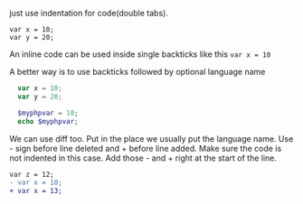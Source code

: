 just use indentation for code(double tabs).

    var x = 10;
    var y = 20;
    
An inline code can be used inside single backticks like this `var x = 10`


A better way is to use backticks followed by optional language name

  ```js
    var x = 10;
    var y = 20;
  ```
  
  ```php
    $myphpvar = 10;
    echo $myphpvar;
  ```

We can use diff too. Put in the place we usually put the language name. Use - sign before line deleted and + before line added. Make sure the code is not indented in this case. Add those - and + right at the start of the line.

```diff
var z = 12;
- var x = 10;
+ var x = 13;
```
